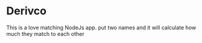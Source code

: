 # Derivco

This is a love matching NodeJs app. put two names and it will calculate how much they match to each other 
